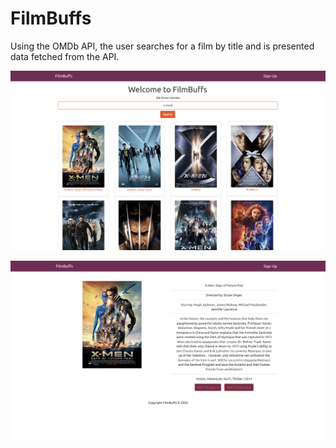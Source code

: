 # FilmBuffs
Using the OMDb API, the user searches for a film by title and is presented data fetched from the API.

![Search Page](https://github.com/JoshMacSween/FilmBuffs/blob/master/frontend%2Fpublic%2FfilmBuffs_XMen.png)

![Display Page](https://github.com/JoshMacSween/FilmBuffs/blob/master/frontend%2Fpublic%2FfilmBuffs_XMen_Display.png)